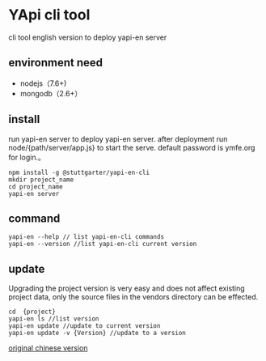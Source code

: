 # YApi cli tool
cli tool english version to deploy yapi-en server
## environment need
* nodejs（7.6+)
* mongodb（2.6+）
## install
run yapi-en server to deploy yapi-en server. after deployment run node/{path/server/app.js} to start the serve. default password is ymfe.org for login.。

    npm install -g @stuttgarter/yapi-en-cli
    mkdir project_name
    cd project_name
    yapi-en server 
## command
```
yapi-en --help // list yapi-en-cli commands
yapi-en --version //list yapi-en-cli current version
```
## update
Upgrading the project version is very easy and does not affect existing project data, only the source files in the vendors directory can be effected.
```
cd  {project}
yapi-en ls //list version
yapi-en update //update to current version
yapi-en update -v {Version} //update to a version
```
[original chinese version](https://github.com/YMFE)